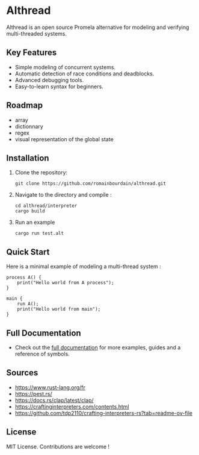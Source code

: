 # Althread

Althread is an open source Promela alternative for modeling and verifying multi-threaded systems.

## Key Features
- Simple modeling of concurrent systems.
- Automatic detection of race conditions and deadblocks.
- Advanced debugging tools.
- Easy-to-learn syntax for beginners.

## Roadmap

- array
- dictionnary
- regex
- visual representation of the global state


## Installation
1. Clone the repository: 
   ```
   git clone https://github.com/romainbourdain/althread.git
   ```

2. Navigate to the directory and compile :
    ```
    cd althread/interpreter
    cargo build
    ```

3. Run an example
    ```
    cargo run test.alt
    ```

## Quick Start
Here is a minimal example of modeling a multi-thread system :
```
process A() {
    print("Hello world from A process");
}

main {
    run A();
    print("Hello world from main");
}
```

## Full Documentation
- Check out the [full documentation](https://romainbourdain.github.io/althread/) for more examples, guides and a reference of symbols.

## Sources
- https://www.rust-lang.org/fr
- https://pest.rs/
- https://docs.rs/clap/latest/clap/
- https://craftinginterpreters.com/contents.html
- https://github.com/tdp2110/crafting-interpreters-rs?tab=readme-ov-file

## License
MIT License. Contributions are welcome !